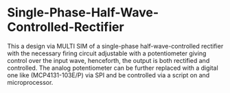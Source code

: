 # Single-Phase-Half-Wave-Controlled-Rectifier
This a design via MULTI SIM of a single-phase half-wave-controlled rectifier with the necessary firing circuit adjustable with a potentiometer giving control over the input wave, henceforth, the output is both rectified and controlled. The analog potentiometer can be further replaced with a digital one like (MCP4131-103E/P) via SPI and be controlled via a script on and microprocessor.
